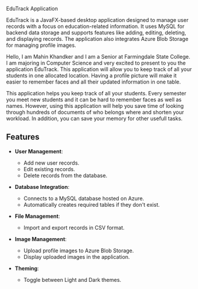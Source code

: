 EduTrack Application

EduTrack is a JavaFX-based desktop application designed to manage user records with a focus on education-related information. It uses MySQL for backend data storage and supports features like adding, editing, deleting, and displaying records. The application also integrates Azure Blob Storage for managing profile images.

Hello, I am Mahin Khandker and I am a Senior at Farmingdale State College. I am majoring in Computer Science and very excited to present to you the application EduTrack. This application will allow you to keep track of all your students in one allocated location. Having a profile picture will make it easier to remember faces and all their updated information in one table.

This application helps you keep track of all your students. Every semester you meet new students and it can be hard to remember faces as well as names. However, using this application will help you save time of looking through hundreds of documents of who belongs where and shorten your workload. In addition, you can save your memory for other usefull tasks.


## Features

- **User Management**:
  - Add new user records.
  - Edit existing records.
  - Delete records from the database.

- **Database Integration**:
  - Connects to a MySQL database hosted on Azure.
  - Automatically creates required tables if they don't exist.

- **File Management**:
  - Import and export records in CSV format.

- **Image Management**:
  - Upload profile images to Azure Blob Storage.
  - Display uploaded images in the application.

- **Theming**:
  - Toggle between Light and Dark themes.


